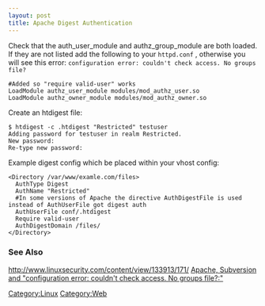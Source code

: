 ```yaml
---
layout: post 
title: Apache Digest Authentication
---
```


Check that the auth\_user\_module and authz\_group\_module are both
loaded. If they are not listed add the following to your `httpd.conf` ,
otherwise you will see this error:
`configuration error: couldn't check access. No groups file?`

    #Added so "require valid-user" works
    LoadModule authz_user_module modules/mod_authz_user.so
    LoadModule authz_owner_module modules/mod_authz_owner.so

Create an htdigest file:

    $ htdigest -c .htdigest "Restricted" testuser
    Adding password for testuser in realm Restricted.
    New password: 
    Re-type new password: 

Example digest config which be placed within your vhost config:

    <Directory /var/www/examle.com/files>
      AuthType Digest
      AuthName "Restricted"
      #In some versions of Apache the directive AuthDigestFile is used instead of AuthUserFile got digest auth
      AuthUserFile conf/.htdigest
      Require valid-user
      AuthDigestDomain /files/ 
    </Directory>

### See Also

<http://www.linuxsecurity.com/content/view/133913/171/> [Apache,
Subversion and \"configuration error: couldn\'t check access. No groups
file?:\"](http://www.stedee.id.au/node/45)

[Category:Linux](Category:Linux "wikilink")
[Category:Web](Category:Web "wikilink")
